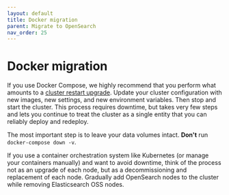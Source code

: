 ```yaml
---
layout: default
title: Docker migration
parent: Migrate to OpenSearch
nav_order: 25
---
```


# Docker migration

If you use Docker Compose, we highly recommend that you perform what amounts to a [cluster restart upgrade](../upgrade-migrate/). Update your cluster configuration with new images, new settings, and new environment variables.  Then stop and start the cluster. This process requires downtime, but takes very few steps and lets you continue to treat the cluster as a single entity that you can reliably deploy and redeploy.

The most important step is to leave your data volumes intact. **Don't** run `docker-compose down -v`.

If you use a container orchestration system like Kubernetes (or manage your containers manually) and want to avoid downtime, think of the process not as an upgrade of each node, but as a decommissioning and replacement of each node. Gradually add OpenSearch nodes to the cluster while removing Elasticsearch OSS nodes.
